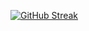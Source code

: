 [![GitHub Streak](https://streak-stats.demolab.com?user=fonsecaBarreto)](https://git.io/streak-stats)
